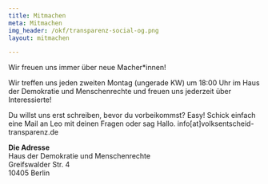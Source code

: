 ```yaml
---
title: Mitmachen
meta: Mitmachen
img_header: /okf/transparenz-social-og.png
layout: mitmachen

---
```



Wir freuen uns immer über neue Macher\*innen! 


Wir treffen uns jeden zweiten Montag (ungerade KW) um 18:00 Uhr im Haus der Demokratie und Menschenrechte und freuen uns jederzeit über Interessierte!

Du willst uns erst schreiben, bevor du vorbeikommst? Easy!
Schick einfach eine Mail an Leo mit deinen Fragen oder sag Hallo. 
info[at]volksentscheid-transparenz.de

**Die Adresse**<br>
Haus der Demokratie und Menschenrechte<br>
Greifswalder Str. 4<br>
10405 Berlin <br>
